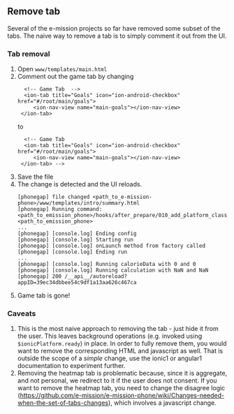 Remove tab
---

Several of the e-mission projects so far have removed some subset of the tabs. The naive way to remove a tab is to simply comment it out from the UI.

### Tab removal ###

1. Open `www/templates/main.html`
1. Comment out the game tab by changing
    ```
      <!-- Game Tab  -->
      <ion-tab title="Goals" icon="ion-android-checkbox" href="#/root/main/goals">
         <ion-nav-view name="main-goals"></ion-nav-view>
     </ion-tab>
    ```
    to
    ```
      <!-- Game Tab 
      <ion-tab title="Goals" icon="ion-android-checkbox" href="#/root/main/goals">
         <ion-nav-view name="main-goals"></ion-nav-view>
     </ion-tab> -->
    ```
1. Save the file
1. The change is detected and the UI reloads.
    ```
    [phonegap] file changed <path_to_e-mission-phone>/www/templates/intro/summary.html
    [phonegap] Running command: <path_to_emission_phone>/hooks/after_prepare/010_add_platform_class.js <path_to_emission_phone>
    ...
    [phonegap] [console.log] Ending config
    [phonegap] [console.log] Starting run
    [phonegap] [console.log] onLaunch method from factory called
    [phonegap] [console.log] Ending run
    ...
    [phonegap] [console.log] Running calorieData with 0 and 0
    [phonegap] [console.log] Running calculation with NaN and NaN
    [phonegap] 200 /__api__/autoreload?appID=39ec34dbbee54c9df1a13aa626c467ca
    ```
1. Game tab is gone!


### Caveats ###

1. This is the most naive approach to removing the tab - just hide it from the user. This leaves background operations (e.g. invoked using `$ionicPlatform.ready`) in place. In order to fully remove them, you would want to remove the corresponding HTML and javascript as well. That is outside the scope of a *simple* change, use the ionic1 or angular1 documentation to experiment further.
1. Removing the heatmap tab is problematic because, since it is aggregate, and not personal, we redirect to it if the user does not consent. If you want to remove the heatmap tab, you need to change the disagree logic (https://github.com/e-mission/e-mission-phone/wiki/Changes-needed-when-the-set-of-tabs-changes), which involves a javascript change.

